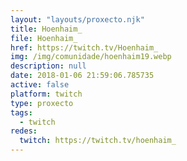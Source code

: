 ```yaml
---
layout: "layouts/proxecto.njk"
title: Hoenhaim_
file: Hoenhaim_
href: https://twitch.tv/Hoenhaim_
img: /img/comunidade/hoenhaim19.webp
description: null
date: 2018-01-06 21:59:06.785735
active: false
platform: twitch
type: proxecto
tags:
  - twitch
redes:
  twitch: https://twitch.tv/hoenhaim_
---
```

